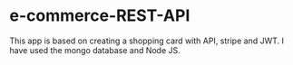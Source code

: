 # e-commerce-REST-API

This app is based on creating a shopping card with API, stripe and JWT.
I have used the mongo database and Node JS.
